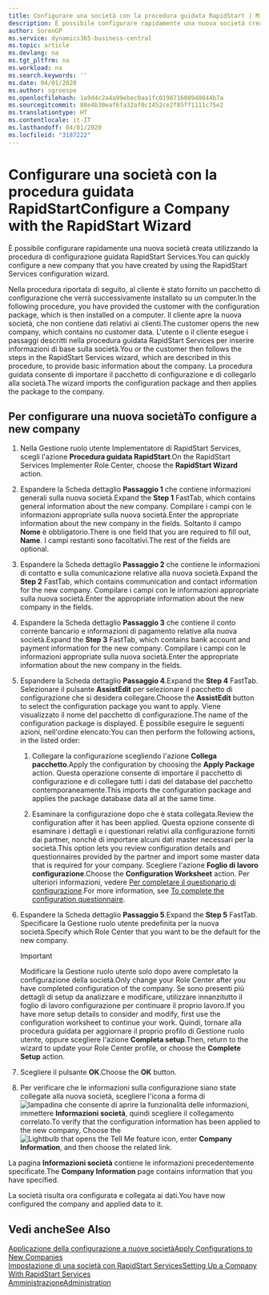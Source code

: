 ```yaml
---
title: Configurare una società con la procedura guidata RapidStart | Microsoft Docs
description: È possibile configurare rapidamente una nuova società creata utilizzando la procedura di configurazione guidata RapidStart Services.
author: SorenGP
ms.service: dynamics365-business-central
ms.topic: article
ms.devlang: na
ms.tgt_pltfrm: na
ms.workload: na
ms.search.keywords: ''
ms.date: 04/01/2020
ms.author: sgroespe
ms.openlocfilehash: 1a9d4c2a4a99ebec0aa1fc019871608948844b7a
ms.sourcegitcommit: 88e4b30eaf6fa32af0c1452ce2f85ff1111c75e2
ms.translationtype: HT
ms.contentlocale: it-IT
ms.lasthandoff: 04/01/2020
ms.locfileid: "3187222"
---
```

# <a name="configure-a-company-with-the-rapidstart-wizard"></a><span data-ttu-id="cfaa3-103">Configurare una società con la procedura guidata RapidStart</span><span class="sxs-lookup"><span data-stu-id="cfaa3-103">Configure a Company with the RapidStart Wizard</span></span>
<span data-ttu-id="cfaa3-104">È possibile configurare rapidamente una nuova società creata utilizzando la procedura di configurazione guidata RapidStart Services.</span><span class="sxs-lookup"><span data-stu-id="cfaa3-104">You can quickly configure a new company that you have created by using the RapidStart Services configuration wizard.</span></span>

<span data-ttu-id="cfaa3-105">Nella procedura riportata di seguito, al cliente è stato fornito un pacchetto di configurazione che verrà successivamente installato su un computer.</span><span class="sxs-lookup"><span data-stu-id="cfaa3-105">In the following procedure, you have provided the customer with the configuration package, which is then installed on a computer.</span></span> <span data-ttu-id="cfaa3-106">Il cliente apre la nuova società, che non contiene dati relativi ai clienti.</span><span class="sxs-lookup"><span data-stu-id="cfaa3-106">The customer opens the new company, which contains no customer data.</span></span> <span data-ttu-id="cfaa3-107">L'utente o il cliente esegue i passaggi descritti nella procedura guidata RapidStart Services per inserire informazioni di base sulla società.</span><span class="sxs-lookup"><span data-stu-id="cfaa3-107">You or the customer then follows the steps in the RapidStart Services wizard, which are described in this procedure, to provide basic information about the company.</span></span> <span data-ttu-id="cfaa3-108">La procedura guidata consente di importare il pacchetto di configurazione e di collegarlo alla società.</span><span class="sxs-lookup"><span data-stu-id="cfaa3-108">The wizard imports the configuration package and then applies the package to the company.</span></span>  

## <a name="to-configure-a-new-company"></a><span data-ttu-id="cfaa3-109">Per configurare una nuova società</span><span class="sxs-lookup"><span data-stu-id="cfaa3-109">To configure a new company</span></span>  
1. <span data-ttu-id="cfaa3-110">Nella Gestione ruolo utente Implementatore di RapidStart Services, scegli l'azione **Procedura guidata RapidStart**.</span><span class="sxs-lookup"><span data-stu-id="cfaa3-110">On the RapidStart Services Implementer Role Center, choose the **RapidStart Wizard** action.</span></span>  
2. <span data-ttu-id="cfaa3-111">Espandere la Scheda dettaglio **Passaggio 1** che contiene informazioni generali sulla nuova società.</span><span class="sxs-lookup"><span data-stu-id="cfaa3-111">Expand the **Step 1** FastTab, which contains general information about the new company.</span></span> <span data-ttu-id="cfaa3-112">Compilare i campi con le informazioni appropriate sulla nuova società.</span><span class="sxs-lookup"><span data-stu-id="cfaa3-112">Enter the appropriate information about the new company in the fields.</span></span> <span data-ttu-id="cfaa3-113">Soltanto il campo **Nome** è obbligatorio.</span><span class="sxs-lookup"><span data-stu-id="cfaa3-113">There is one field that you are required to fill out, **Name**.</span></span> <span data-ttu-id="cfaa3-114">I campi restanti sono facoltativi.</span><span class="sxs-lookup"><span data-stu-id="cfaa3-114">The rest of the fields are optional.</span></span>  
3. <span data-ttu-id="cfaa3-115">Espandere la Scheda dettaglio **Passaggio 2** che contiene le informazioni di contatto e sulla comunicazione relative alla nuova società.</span><span class="sxs-lookup"><span data-stu-id="cfaa3-115">Expand the **Step 2** FastTab, which contains communication and contact information for the new company.</span></span> <span data-ttu-id="cfaa3-116">Compilare i campi con le informazioni appropriate sulla nuova società.</span><span class="sxs-lookup"><span data-stu-id="cfaa3-116">Enter the appropriate information about the new company in the fields.</span></span>
4. <span data-ttu-id="cfaa3-117">Espandere la Scheda dettaglio **Passaggio 3** che contiene il conto corrente bancario e informazioni di pagamento relative alla nuova società.</span><span class="sxs-lookup"><span data-stu-id="cfaa3-117">Expand the **Step 3** FastTab, which contains bank account and payment information for the new company.</span></span> <span data-ttu-id="cfaa3-118">Compilare i campi con le informazioni appropriate sulla nuova società.</span><span class="sxs-lookup"><span data-stu-id="cfaa3-118">Enter the appropriate information about the new company in the fields.</span></span>  
5. <span data-ttu-id="cfaa3-119">Espandere la Scheda dettaglio **Passaggio 4**.</span><span class="sxs-lookup"><span data-stu-id="cfaa3-119">Expand the **Step 4** FastTab.</span></span> <span data-ttu-id="cfaa3-120">Selezionare il pulsante **AssistEdit** per selezionare il pacchetto di configurazione che si desidera collegare.</span><span class="sxs-lookup"><span data-stu-id="cfaa3-120">Choose the **AssistEdit** button to select the configuration package you want to apply.</span></span> <span data-ttu-id="cfaa3-121">Viene visualizzato il nome del pacchetto di configurazione.</span><span class="sxs-lookup"><span data-stu-id="cfaa3-121">The name of the configuration package is displayed.</span></span> <span data-ttu-id="cfaa3-122">È possibile eseguire le seguenti azioni, nell'ordine elencato:</span><span class="sxs-lookup"><span data-stu-id="cfaa3-122">You can then perform the following actions, in the listed order:</span></span>  

    1. <span data-ttu-id="cfaa3-123">Collegare la configurazione scegliendo l'azione **Collega pacchetto**.</span><span class="sxs-lookup"><span data-stu-id="cfaa3-123">Apply the configuration by choosing the **Apply Package** action.</span></span> <span data-ttu-id="cfaa3-124">Questa operazione consente di importare il pacchetto di configurazione e di collegare tutti i dati del database del pacchetto contemporaneamente.</span><span class="sxs-lookup"><span data-stu-id="cfaa3-124">This imports the configuration package and applies the package database data all at the same time.</span></span>  

    2. <span data-ttu-id="cfaa3-125">Esaminare la configurazione dopo che è stata collegata.</span><span class="sxs-lookup"><span data-stu-id="cfaa3-125">Review the configuration after it has been applied.</span></span> <span data-ttu-id="cfaa3-126">Questa opzione consente di esaminare i dettagli e i questionari relativi alla configurazione forniti dai partner, nonché di importare alcuni dati master necessari per la società.</span><span class="sxs-lookup"><span data-stu-id="cfaa3-126">This option lets you review configuration details and questionnaires provided by the partner and import some master data that is required for your company.</span></span> <span data-ttu-id="cfaa3-127">Scegliere l'azione **Foglio di lavoro configurazione**.</span><span class="sxs-lookup"><span data-stu-id="cfaa3-127">Choose the **Configuration Worksheet** action.</span></span> <span data-ttu-id="cfaa3-128">Per ulteriori informazioni, vedere [Per completare il questionario di configurazione](admin-gather-customer-setup-values.md#to-complete-the-configuration-questionnaire).</span><span class="sxs-lookup"><span data-stu-id="cfaa3-128">For more information, see [To complete the configuration questionnaire](admin-gather-customer-setup-values.md#to-complete-the-configuration-questionnaire).</span></span>  

6. <span data-ttu-id="cfaa3-129">Espandere la Scheda dettaglio **Passaggio 5**.</span><span class="sxs-lookup"><span data-stu-id="cfaa3-129">Expand the **Step 5** FastTab.</span></span> <span data-ttu-id="cfaa3-130">Specificare la Gestione ruolo utente predefinita per la nuova società.</span><span class="sxs-lookup"><span data-stu-id="cfaa3-130">Specify which Role Center that you want to be the default for the new company.</span></span>  

    > [!IMPORTANT]  
    >  <span data-ttu-id="cfaa3-131">Modificare la Gestione ruolo utente solo dopo avere completato la configurazione della società.</span><span class="sxs-lookup"><span data-stu-id="cfaa3-131">Only change your Role Center after you have completed configuration of the company.</span></span> <span data-ttu-id="cfaa3-132">Se sono presenti più dettagli di setup da analizzare e modificare, utilizzare innanzitutto il foglio di lavoro configurazione per continuare il proprio lavoro.</span><span class="sxs-lookup"><span data-stu-id="cfaa3-132">If you have more setup details to consider and modify, first use the configuration worksheet to continue your work.</span></span> <span data-ttu-id="cfaa3-133">Quindi, tornare alla procedura guidata per aggiornare il proprio profilo di Gestione ruolo utente, oppure scegliere l'azione **Completa setup**.</span><span class="sxs-lookup"><span data-stu-id="cfaa3-133">Then, return to the wizard to update your Role Center profile, or choose the **Complete Setup** action.</span></span>

7. <span data-ttu-id="cfaa3-134">Scegliere il pulsante **OK**.</span><span class="sxs-lookup"><span data-stu-id="cfaa3-134">Choose the **OK** button.</span></span>  
8. <span data-ttu-id="cfaa3-135">Per verificare che le informazioni sulla configurazione siano state collegate alla nuova società, scegliere l'icona a forma di ![lampadina che consente di aprire la funzionalità delle informazioni](media/ui-search/search_small.png "Informazioni sull'operazione che si desidera eseguire"), immettere **Informazioni società**, quindi scegliere il collegamento correlato.</span><span class="sxs-lookup"><span data-stu-id="cfaa3-135">To verify that the configuration information has been applied to the new company, Choose the ![Lightbulb that opens the Tell Me feature](media/ui-search/search_small.png "Tell me what you want to do") icon, enter **Company Information**, and then choose the related link.</span></span>

<span data-ttu-id="cfaa3-136">La pagina **Informazioni società** contiene le informazioni precedentemente specificate.</span><span class="sxs-lookup"><span data-stu-id="cfaa3-136">The **Company Information** page contains information that you have specified.</span></span>   

<span data-ttu-id="cfaa3-137">La società risulta ora configurata e collegata ai dati.</span><span class="sxs-lookup"><span data-stu-id="cfaa3-137">You have now configured the company and applied data to it.</span></span>  

## <a name="see-also"></a><span data-ttu-id="cfaa3-138">Vedi anche</span><span class="sxs-lookup"><span data-stu-id="cfaa3-138">See Also</span></span>  
[<span data-ttu-id="cfaa3-139">Applicazione della configurazione a nuove società</span><span class="sxs-lookup"><span data-stu-id="cfaa3-139">Apply Configurations to New Companies</span></span>](admin-apply-configuration-to-new-companies.md)  
[<span data-ttu-id="cfaa3-140">Impostazione di una società con RapidStart Services</span><span class="sxs-lookup"><span data-stu-id="cfaa3-140">Setting Up a Company With RapidStart Services</span></span>](admin-set-up-a-company-with-rapidstart.md)  
[<span data-ttu-id="cfaa3-141">Amministrazione</span><span class="sxs-lookup"><span data-stu-id="cfaa3-141">Administration</span></span>](admin-setup-and-administration.md)
